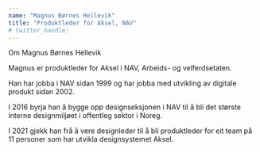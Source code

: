 ```yaml
---
name: "Magnus Børnes Hellevik"
title: "Produktleder for Aksel, NAV"
# twitter_handle: 
---
```

Om Magnus Børnes Hellevik
Magnus er produktleder for Aksel i NAV, Arbeids- og velferdsetaten. 

Han har jobba i NAV sidan 1999 og har jobba med utvikling av digitale produkt sidan 2002.

I 2016 byrja han å bygge opp designseksjonen i NAV til å bli det største interne designmiljøet i offentleg sektor i Noreg. 

I 2021 gjekk han frå å vere designleder til å bli produktleder for eit team på 11 personer som har utvikla designsystemet Aksel.

